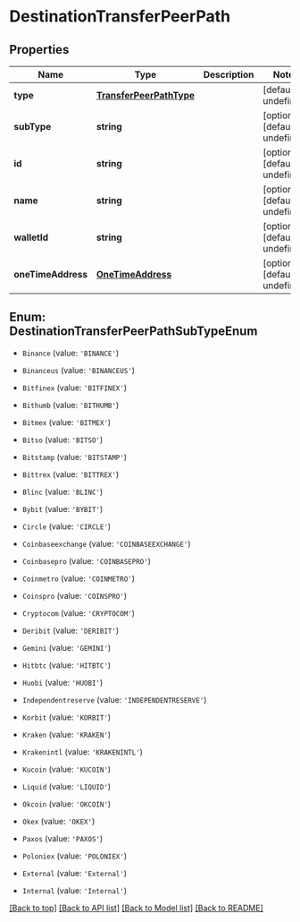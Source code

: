 # DestinationTransferPeerPath

## Properties

|Name | Type | Description | Notes|
|------------ | ------------- | ------------- | -------------|
|**type** | [**TransferPeerPathType**](TransferPeerPathType.md) |  | [default to undefined]|
|**subType** | **string** |  | [optional] [default to undefined]|
|**id** | **string** |  | [optional] [default to undefined]|
|**name** | **string** |  | [optional] [default to undefined]|
|**walletId** | **string** |  | [optional] [default to undefined]|
|**oneTimeAddress** | [**OneTimeAddress**](OneTimeAddress.md) |  | [optional] [default to undefined]|


## Enum: DestinationTransferPeerPathSubTypeEnum


* `Binance` (value: `'BINANCE'`)

* `Binanceus` (value: `'BINANCEUS'`)

* `Bitfinex` (value: `'BITFINEX'`)

* `Bithumb` (value: `'BITHUMB'`)

* `Bitmex` (value: `'BITMEX'`)

* `Bitso` (value: `'BITSO'`)

* `Bitstamp` (value: `'BITSTAMP'`)

* `Bittrex` (value: `'BITTREX'`)

* `Blinc` (value: `'BLINC'`)

* `Bybit` (value: `'BYBIT'`)

* `Circle` (value: `'CIRCLE'`)

* `Coinbaseexchange` (value: `'COINBASEEXCHANGE'`)

* `Coinbasepro` (value: `'COINBASEPRO'`)

* `Coinmetro` (value: `'COINMETRO'`)

* `Coinspro` (value: `'COINSPRO'`)

* `Cryptocom` (value: `'CRYPTOCOM'`)

* `Deribit` (value: `'DERIBIT'`)

* `Gemini` (value: `'GEMINI'`)

* `Hitbtc` (value: `'HITBTC'`)

* `Huobi` (value: `'HUOBI'`)

* `Independentreserve` (value: `'INDEPENDENTRESERVE'`)

* `Korbit` (value: `'KORBIT'`)

* `Kraken` (value: `'KRAKEN'`)

* `Krakenintl` (value: `'KRAKENINTL'`)

* `Kucoin` (value: `'KUCOIN'`)

* `Liquid` (value: `'LIQUID'`)

* `Okcoin` (value: `'OKCOIN'`)

* `Okex` (value: `'OKEX'`)

* `Paxos` (value: `'PAXOS'`)

* `Poloniex` (value: `'POLONIEX'`)

* `External` (value: `'External'`)

* `Internal` (value: `'Internal'`)





[[Back to top]](#) [[Back to API list]](../../README.md#documentation-for-api-endpoints) [[Back to Model list]](../../README.md#documentation-for-models) [[Back to README]](../../README.md)
